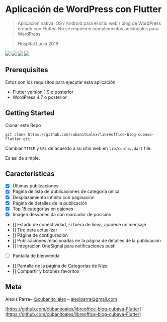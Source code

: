 # Aplicación de WordPress con Flutter

> Aplicación nativa IOS / Android para el sitio web / blog de WordPress creado con Flutter. No se requieren complementos adicionales para WordPress.

> Hospital Lucia 2019

![](Screenshot_1.jpg)
![](Screenshot_2.jpg)
![](Screenshot_3.jpg)
![](Screenshot_4.jpg)


## Prerequisites
Estos son los requisitos para ejecutar esta aplicación
- Flutter versión 1.9 o posterior
- WordPress 4.7 o posterior

## Getting Started
Clonar este Repo
```
git clone https://github.com/cubanitoalex/libreoffice-blog-cubava-Flutter.git 
```
Cambiar <code>TITLE</code> y <code>URL</code> de acuerdo a su sitio web en <code>lib/config.dart</code> file.

Es así de simple.

## Caracteristicas
- [x] Últimas publicaciones
- [x] Página de lista de publicaciones de categoría única
- [x] Desplazamiento infinito con paginación
- [x] Página de detalles de la publicación
- [x] Top 15 categorías en cajones
- [x] Imagen desvanecida con marcador de posición
- [] Estado de conectividad, si fuera de línea, aparece un mensaje
- [] Tire para actualizar
- [] Página de configuración
- [] Publicaciones relacionadas en la página de detalles de la publicación
- [] Integración OneSignal para notificaciones push
- [ ] Pantalla de bienvenida
- [] Pantalla de la página de Categorías de Niza
- [] Compartir y botones favoritos

## Meta

Alexis Parra– [@cubanito_alex](https://twitter.com/cubanito_alex) – alexiparra@gmail.com


[https://github.com/cubanitoalex/libreoffice-blog-cubava-Flutter](https://github.com/cubanitoalex/libreoffice-blog-cubava-Flutter)


